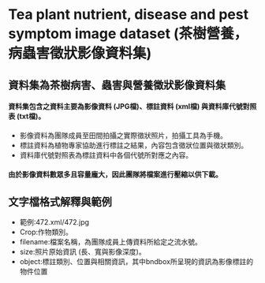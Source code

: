 # Tea plant nutrient, disease and pest symptom image dataset (茶樹營養，病蟲害徵狀影像資料集)
## 資料集為茶樹病害、蟲害與營養徵狀影像資料集
#### 資料集包含之資料主要為影像資料 (JPG檔)、標註資料 (xml檔) 與資料庫代號對照表 (txt檔)。 
* 影像資料為團隊成員至田間拍攝之實際徵狀照片，拍攝工具為手機。 
* 標註資料為植物專家協助進行標註之結果，內容包含徵狀位置與徵狀類別。 
* 資料庫代號對照表為標註資料中各個代號所對應之內容。 

#### 由於影像資料數眾多且容量龐大，因此團隊將檔案進行壓縮以供下載。

## 文字檔格式解釋與範例
* 範例:472.xml/472.jpg 
* Crop:作物類別。
* filename:檔案名稱，為團隊成員上傳資料所給定之流水號。
* size:照片原始資訊 (長、寬與影像深度)。
* object:標註類別、位置與相關資訊，其中bndbox所呈現的資訊為影像標註的物件位置
